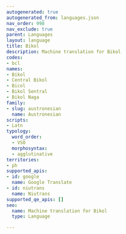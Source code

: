 ```yaml
---
autogenerated: true
autogenerated_from: languages.json
nav_order: 998
nav_exclude: true
parent: Languages
layout: language
title: Bikol
description: Machine translation for Bikol
codes:
- bcl
names:
- Bikol
- Central Bikol
- Bicol
- Bikol Sentral
- Bikol Naga
family:
- slug: austronesian
  name: Austronesian
scripts:
- Latn
typology:
  word_order:
  - VSO
  morphosyntax:
  - agglutinative
territories:
- ph
supported_apis:
- id: google
  name: Google Translate
- id: niutrans
  name: Niutrans
supported_qe_apis: []
seo:
  name: Machine translation for Bikol
  type: Language

---
```


